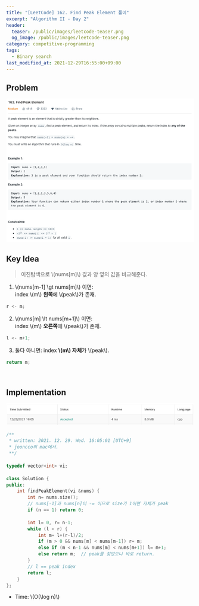 ```yaml
---
title: "[LeetCode] 162. Find Peak Element 풀이"
excerpt: "Algorithm II - Day 2"
header:
  teaser: /public/images/leetcode-teaser.png
  og_image: /public/images/leetcode-teaser.png
category: competitive-programming
tags:
  - Binary search
last_modified_at: 2021-12-29T16:55:00+09:00
---
```



## Problem
<a href="https://leetcode.com/problems/find-peak-element/">
    <img src="/public/images/leetcode-162.png"/>
</a>

<br/>

## Key Idea
  
> 이진탐색으로 \\(nums[m]\\) 값과 양 옆의 값을 비교해준다.

1. \\(nums[m-1] \gt nums[m]\\) 이면:  
index \\(m\\) **왼쪽**에 \\(peak\\)가 존재.  
```cpp
r <- m;
```

2. \\(nums[m] \lt nums[m+1]\\) 이면:  
index \\(m\\) **오른쪽**에 \\(peak\\)가 존재.  
```cpp
l <- m+1;
```

3. 둘다 아니면:
index **\\(m\\) 자체**가 \\(peak\\).
```cpp
return m;
```

<br/>

## Implementation
<img src="/public/images/leetcode-162-result.png"/>

```cpp
/**
 * written: 2021. 12. 29. Wed. 16:05:01 [UTC+9]
 * jooncco의 mac에서.
 **/

typedef vector<int> vi;

class Solution {
public:
    int findPeakElement(vi &nums) {
        int n= nums.size();
        // nums[-1]과 nums[n]이 -∞ 이므로 size가 1이면 자체가 peak
        if (n == 1) return 0;
        
        int l= 0, r= n-1;
        while (l < r) {
            int m= l+(r-l)/2;
            if (m > 0 && nums[m] < nums[m-1]) r= m;
            else if (m < n-1 && nums[m] < nums[m+1]) l= m+1;
            else return m;  // peak를 찾았으니 바로 return.
        }
        // l == peak index
        return l;
    }
};

```

- Time: \\(O(\log n)\\)